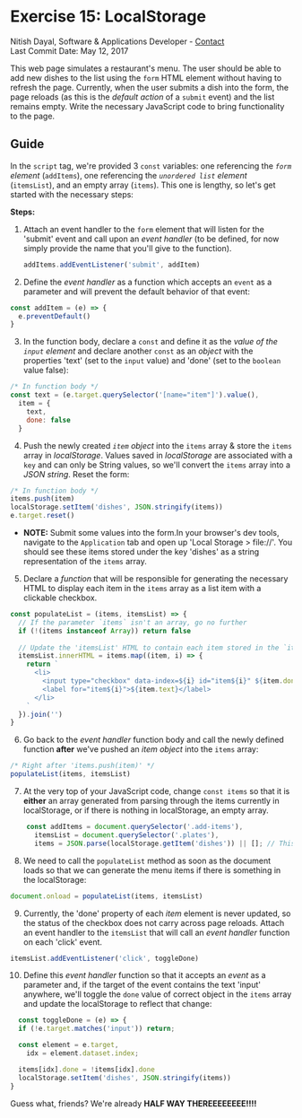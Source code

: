 # Exercise 15: LocalStorage
Nitish Dayal, Software & Applications Developer - [Contact](http://nitishdayal.me)  
Last Commit Date: May 12, 2017

This web page simulates a restaurant's menu. The user should be able to
  add new dishes to the list using the `form` HTML element without having
  to refresh the page. Currently, when the user submits a dish into the form, 
  the page reloads (as this is the _default action_ of a `submit` event) 
  and the list remains empty. Write the necessary JavaScript code to bring
  functionality to the page.

## Guide

In the `script` tag, we're provided 3 `const` variables: one referencing
 the _`form` element_ (`addItems`), one referencing the _`unordered list` 
 element_ (`itemsList`), and an empty array (`items`). This one is lengthy,
 so let's get started with the necessary steps:
 
**Steps:**

1. Attach an event handler to the `form` element that will listen for
  the 'submit' event and call upon an _event handler_ (to be defined, for
  now simply provide the name that you'll give to the function).
  
    ```JavaScript
    addItems.addEventListener('submit', addItem)
    ```
    
2. Define the _event handler_ as a function which accepts an `event` as
  a parameter and will prevent the default behavior of that event:
  
  ```JavaScript
  const addItem = (e) => {
    e.preventDefault()
  }
  ```
  
3. In the function body, declare a `const` and define it as the _value
  of the `input` element_ and declare another `const` as an _object_
  with the properties 'text' (set to the `input` value) and 'done' (set
  to the `boolean` value false):
  
  ```JavaScript
  /* In function body */
  const text = (e.target.querySelector('[name="item"]').value(),
    item = {
      text,
      done: false
    }
  ```

4. Push the newly created _`item` object_ into the `items` array &
  store the `items` array in _localStorage_. Values saved in _localStorage_
  are associated with a `key` and can only be String values, so we'll convert
  the `items` array into a _JSON string_. Reset the form:
  
  ```JavaScript
  /* In function body */
  items.push(item)
  localStorage.setItem('dishes', JSON.stringify(items))
  e.target.reset()
  ```
  - **NOTE:** Submit some values into the form.In your browser's dev tools, 
    navigate to the `Application` tab and open up 'Local Storage > file://'. 
    You should see these items stored under the key 'dishes' as a string 
    representation of the `items` array.

5. Declare a _function_ that will be responsible for generating the necessary
    HTML to display each item in the `items` array as a list item with a clickable
    checkbox.
    
  ```JavaScript
  const populateList = (items, itemsList) => {
    // If the parameter `items` isn't an array, go no further
    if (!(items instanceof Array)) return false
    
    // Update the 'itemsList' HTML to contain each item stored in the `items` array
    itemsList.innerHTML = items.map((item, i) => {
      return `
        <li>
          <input type="checkbox" data-index=${i} id="item${i}" ${item.done ? 'checked' : ''} />
          <label for="item${i}">${item.text}</label>
        </li>
      `
    }).join('')
  }
  ```

6. Go back to the _event handler_ function body and call the newly defined function **after**
  we've pushed an _item object_ into the `items` array:
  
  ```JavaScript
  /* Right after 'items.push(item)' */
  populateList(items, itemsList)
  ```

7. At the very top of your JavaScript code, change `const items` so that it is **either**
  an array generated from parsing through the items currently in localStorage, or if there is
  nothing in localStorage, an empty array.
  
  ```JavaScript
      const addItems = document.querySelector('.add-items'),
        itemsList = document.querySelector('.plates'),
        items = JSON.parse(localStorage.getItem('dishes')) || []; // This is the line we're changing
  ```
  
8. We need to call the `populateList` method as soon as the document loads
  so that we can generate the menu items if there is something in the localStorage:
  
  ```JavaScript
  document.onload = populateList(items, itemsList)
  ```
  
9. Currently, the 'done' property of each _item_ element is never updated, so the status
  of the checkbox does not carry across page reloads. Attach an event handler to the `itemsList`
  that will call an _event handler_ function on each 'click' event.
  
  ```JavaScript
  itemsList.addEventListener('click', toggleDone)
  ```

10. Define this _event handler_ function so that it accepts an _event_ as a parameter and,
  if the target of the event contains the text 'input' anywhere, we'll toggle 
  the `done` value of correct object in the `items` array and update the localStorage
  to reflect that change:
  
  ```JavaScript
    const toggleDone = (e) => {
    if (!e.target.matches('input')) return;

    const element = e.target,
      idx = element.dataset.index;

    items[idx].done = !items[idx].done
    localStorage.setItem('dishes', JSON.stringify(items))
  }
  ```

Guess what, friends? We're already **HALF WAY THEREEEEEEEE!!!!**

